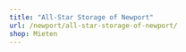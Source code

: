 ```yaml
---
title: "All-Star Storage of Newport"
url: /newport/all-star-storage-of-newport/
shop: Mieten
---
```

